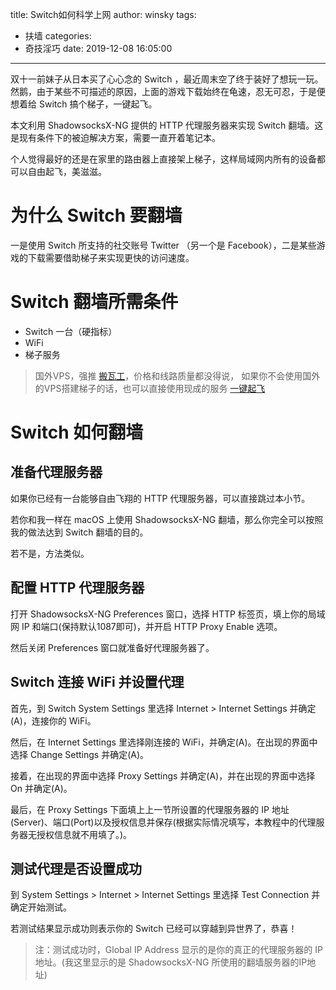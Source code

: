 title: Switch如何科学上网
author: winsky
tags:
  - 扶墙
categories:
  - 奇技淫巧
date: 2019-12-08 16:05:00
---
双十一前妹子从日本买了心心念的 Switch ，最近周末空了终于装好了想玩一玩。然鹅，由于某些不可描述的原因，上面的游戏下载始终在龟速，忍无可忍，于是便想着给 Switch 搞个梯子，一键起飞。

本文利用 ShadowsocksX-NG 提供的 HTTP 代理服务器来实现 Switch 翻墙。这是现有条件下的被迫解决方案，需要一直开着笔记本。

个人觉得最好的还是在家里的路由器上直接架上梯子，这样局域网内所有的设备都可以自由起飞，美滋滋。

<!-- more -->

# 为什么 Switch 要翻墙
一是使用 Switch 所支持的社交账号 Twitter （另一个是 Facebook），二是某些游戏的下载需要借助梯子来实现更快的访问速度。

# Switch 翻墙所需条件
- Switch 一台（硬指标）
- WiFi
- 梯子服务
> 国外VPS，强推 [搬瓦工](https://su.winsky.wang/bwh44)，价格和线路质量都没得说，
> 如果你不会使用国外的VPS搭建梯子的话，也可以直接使用现成的服务 [一键起飞](https://su.winsky.wang/sock2)


# Switch 如何翻墙
## 准备代理服务器
如果你已经有一台能够自由飞翔的 HTTP 代理服务器，可以直接跳过本小节。

若你和我一样在 macOS 上使用 ShadowsocksX-NG 翻墙，那么你完全可以按照我的做法达到 Switch 翻墙的目的。

若不是，方法类似。

## 配置 HTTP 代理服务器
打开 ShadowsocksX-NG Preferences 窗口，选择 HTTP 标签页，填上你的局域网 IP 和端口(保持默认1087即可)，并开启 HTTP Proxy Enable 选项。

然后关闭 Preferences 窗口就准备好代理服务器了。

## Switch 连接 WiFi 并设置代理
首先，到 Switch System Settings 里选择 Internet > Internet Settings 并确定(A)，连接你的 WiFi。

然后，在 Internet Settings 里选择刚连接的 WiFi，并确定(A)。在出现的界面中选择 Change Settings 并确定(A)。

接着，在出现的界面中选择 Proxy Settings 并确定(A)，并在出现的界面中选择 On 并确定(A)。

最后，在 Proxy Settings 下面填上上一节所设置的代理服务器的 IP 地址(Server)、端口(Port)以及授权信息并保存(根据实际情况填写，本教程中的代理服务器无授权信息就不用填了。)。

## 测试代理是否设置成功
到 System Settings > Internet > Internet Settings 里选择 Test Connection 并确定开始测试。

若测试结果显示成功则表示你的 Switch 已经可以穿越到异世界了，恭喜！

> 注：测试成功时，Global IP Address 显示的是你的真正的代理服务器的 IP 地址。(我这里显示的是 ShadowsocksX-NG 所使用的翻墙服务器的IP地址)
